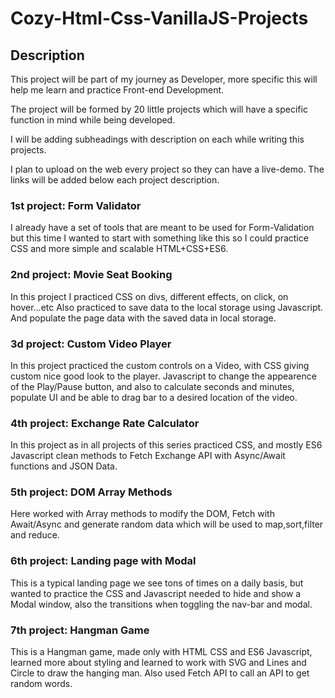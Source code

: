 ﻿# Cozy-Html-Css-VanillaJS-Projects
## Description
This project will be part of my journey as Developer, more specific this will help me learn and practice Front-end Development.

The project will be formed by 20 little projects which will have a specific function in mind while being developed. 

I will be adding subheadings with description on each while writing this projects.

I plan to upload on the web every project so they can have a live-demo. The links will be added below each project description.

### 1st project: Form Validator
I already have a set of tools that are meant to be used for Form-Validation but this time I wanted to start with something like this so I could practice CSS and more simple and scalable HTML+CSS+ES6.
### 2nd project: Movie Seat Booking
In this project I practiced CSS on divs, different effects, on click, on hover...etc
Also practiced to save data to the local storage using Javascript.
And populate the page data with the saved data in local storage.
### 3d project: Custom Video Player
In this project practiced the custom controls on a Video, with CSS giving custom nice good look to the player.
Javascript to change the appearence of the Play/Pause button, and also to calculate seconds and minutes, populate UI and be able to drag bar to a desired location of the video.
### 4th project: Exchange Rate Calculator
In this project as in all projects of this series practiced CSS, and mostly ES6 Javascript clean methods to Fetch Exchange API with Async/Await functions and JSON Data.
### 5th project: DOM Array Methods
Here worked with Array methods to modify the DOM, Fetch with Await/Async and generate random data which will be used to map,sort,filter and reduce.
### 6th project: Landing page with Modal
This is a typical landing page we see tons of times on a daily basis, but wanted to practice the CSS and Javascript needed to hide and show a Modal window, also the transitions when toggling the nav-bar and modal. 
### 7th project: Hangman Game
This is a Hangman game, made only with HTML CSS and ES6 Javascript, learned more about styling and learned to work with SVG and Lines and Circle to draw the hanging man. Also used Fetch API to call an API to get random words. 
